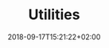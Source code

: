 ---
date: 2018-09-17T15:21:22+02:00
title: Utilities
description: The platform utilities.
weight: 5
---